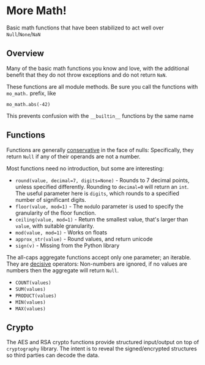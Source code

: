 
# More Math!  

Basic math functions that have been stabilized to act well over `Null`/`None`/`NaN`

## Overview

Many of the basic math functions you know and love, with the additional benefit 
that they do not throw exceptions and do not return `NaN`. 

These functions are all module methods. Be sure you call the functions 
with `mo_math.` prefix, like 

	mo_math.abs(-42)

This prevents confusion with the `__builtin__` functions by the same name   


## Functions

Functions are generally [conservative](https://github.com/mozilla/ActiveData/blob/dev/docs/jx_decisive_operators.md#definitions) in the face of nulls: Specifically, they return `Null` if any of their operands are not a number.

Most functions need no introduction, but some are interesting:

- `round(value, decimal=7, digits=None)` - Rounds to 7 decimal points, unless specified differently.  Rounding to `decimal=0` will return an `int`. The useful parameter here is `digits`, which rounds to a specified number of significant digits.
- `floor(value, mod=1)` - The `mod`ulo parameter is used to specify the granularity of the floor function.
- `ceiling(value, mod=1)` - Return the smallest value, that's larger than `value`, with suitable granularity.
- `mod(value, mod=1)` - Works on floats
- `approx_str(value)` - Round values, and return unicode 
- `sign(v)` - Missing from the Python library 


The all-caps aggregate functions accept only one parameter; an iterable. They are [decisive](https://github.com/mozilla/ActiveData/blob/dev/docs/jx_decisive_operators.md#definitions) operators: Non-numbers are ignored, if no values are numbers then the aggregate will return `Null`.

- `COUNT(values)`
- `SUM(values)` 
- `PRODUCT(values)` 
- `MIN(values)` 
- `MAX(values)` 

## Crypto

The AES and RSA crypto functions provide structured input/output on top of `cryptography` library. The intent is to reveal the signed/encrypted structures so third parties can decode the data.
